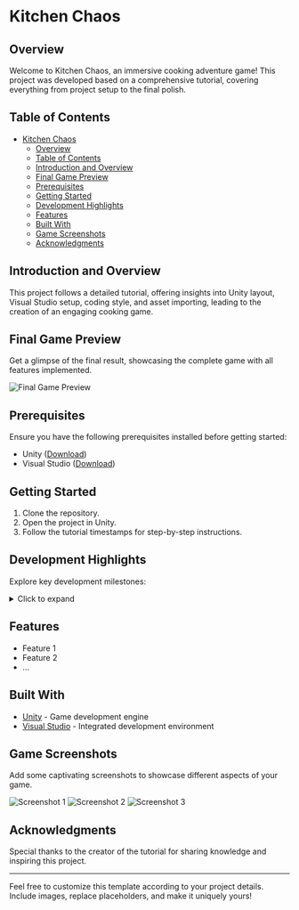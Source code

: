 # Kitchen Chaos

## Overview

Welcome to Kitchen Chaos, an immersive cooking adventure game! This project was developed based on a comprehensive tutorial, covering everything from project setup to the final polish.

## Table of Contents

- [Kitchen Chaos](#kitchen-chaos)
  - [Overview](#overview)
  - [Table of Contents](#table-of-contents)
  - [Introduction and Overview](#introduction-and-overview)
  - [Final Game Preview](#final-game-preview)
  - [Prerequisites](#prerequisites)
  - [Getting Started](#getting-started)
  - [Development Highlights](#development-highlights)
  - [Features](#features)
  - [Built With](#built-with)
  - [Game Screenshots](#game-screenshots)
  - [Acknowledgments](#acknowledgments)

## Introduction and Overview

This project follows a detailed tutorial, offering insights into Unity layout, Visual Studio setup, coding style, and asset importing, leading to the creation of an engaging cooking game.

## Final Game Preview

Get a glimpse of the final result, showcasing the complete game with all features implemented.

![Final Game Preview](link_to_image_or_gif)

## Prerequisites

Ensure you have the following prerequisites installed before getting started:

- Unity ([Download](https://unity.com/))
- Visual Studio ([Download](https://visualstudio.microsoft.com/))

## Getting Started

1. Clone the repository.
2. Open the project in Unity.
3. Follow the tutorial timestamps for step-by-step instructions.

## Development Highlights

Explore key development milestones:

<details>
<summary>Click to expand</summary>

- **Unity Layout:** Understanding the Unity development environment.
- **Visual Studio Setup:** Configuring the development environment.
- **Coding Style:** Establishing code conventions and naming rules.
- **Asset Importing:** Importing assets into the project.
- **Character Controller:** Implementing player movement.
- **Animations:** Bringing characters to life.
- **Cinemachine:** Enhancing camera systems.
- **Input System Refactor:** Streamlining input management.
- **Collision Detection:** Handling object interactions.
- **Scriptable Objects:** Utilizing Scriptable Objects for data management.
- **C# Interfaces:** Implementing interfaces for modular design.
- **Singleton Pattern:** Ensuring single instances of crucial components.
- **Shader Graph:** Creating visually appealing effects.
- **State Machine:** Managing complex game states.
- **Menu Systems:** Designing main menu, options, and pause screens.
- **Audio Integration:** Adding music and sound effects.
- **Polishing:** Final touches for a seamless gameplay experience.

</details>

## Features

- Feature 1
- Feature 2
- ...

## Built With

- [Unity](https://unity.com/) - Game development engine
- [Visual Studio](https://visualstudio.microsoft.com/) - Integrated development environment

## Game Screenshots

Add some captivating screenshots to showcase different aspects of your game.

![Screenshot 1](link_to_screenshot1)
![Screenshot 2](link_to_screenshot2)
![Screenshot 3](link_to_screenshot3)

## Acknowledgments

Special thanks to the creator of the tutorial for sharing knowledge and inspiring this project.

---

Feel free to customize this template according to your project details. Include images, replace placeholders, and make it uniquely yours!
